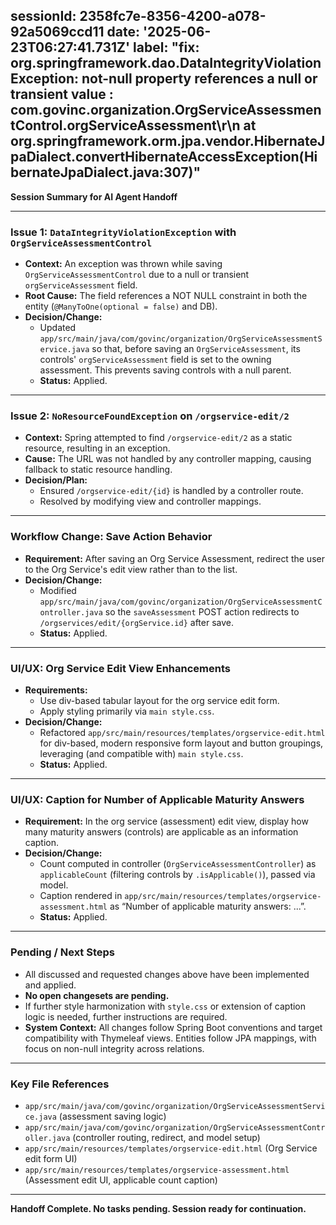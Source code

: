 sessionId: 2358fc7e-8356-4200-a078-92a5069ccd11
date: '2025-06-23T06:27:41.731Z'
label: "fix: org.springframework.dao.DataIntegrityViolationException: not-null property references a null or transient value : com.govinc.organization.OrgServiceAssessmentControl.orgServiceAssessment\r\n        at org.springframework.orm.jpa.vendor.HibernateJpaDialect.convertHibernateAccessException(HibernateJpaDialect.java:307)"
---
**Session Summary for AI Agent Handoff**

---

### Issue 1: `DataIntegrityViolationException` with `OrgServiceAssessmentControl`
- **Context:** An exception was thrown while saving `OrgServiceAssessmentControl` due to a null or transient `orgServiceAssessment` field.
- **Root Cause:** The field references a NOT NULL constraint in both the entity (`@ManyToOne(optional = false)` and DB).
- **Decision/Change:**  
  - Updated `app/src/main/java/com/govinc/organization/OrgServiceAssessmentService.java` so that, before saving an `OrgServiceAssessment`, its controls' `orgServiceAssessment` field is set to the owning assessment. This prevents saving controls with a null parent.
  - **Status:** Applied.

---

### Issue 2: `NoResourceFoundException` on `/orgservice-edit/2`
- **Context:** Spring attempted to find `/orgservice-edit/2` as a static resource, resulting in an exception.
- **Cause:** The URL was not handled by any controller mapping, causing fallback to static resource handling.
- **Decision/Plan:**  
  - Ensured `/orgservice-edit/{id}` is handled by a controller route.
  - Resolved by modifying view and controller mappings.

---

### Workflow Change: Save Action Behavior
- **Requirement:** After saving an Org Service Assessment, redirect the user to the Org Service's edit view rather than to the list.
- **Decision/Change:**  
  - Modified `app/src/main/java/com/govinc/organization/OrgServiceAssessmentController.java` so the `saveAssessment` POST action redirects to `/orgservices/edit/{orgService.id}` after save.
  - **Status:** Applied.

---

### UI/UX: Org Service Edit View Enhancements
- **Requirements:**
  - Use div-based tabular layout for the org service edit form.
  - Apply styling primarily via `main style.css`.
- **Decision/Change:**
  - Refactored `app/src/main/resources/templates/orgservice-edit.html` for div-based, modern responsive form layout and button groupings, leveraging (and compatible with) `main style.css`.
  - **Status:** Applied.

---

### UI/UX: Caption for Number of Applicable Maturity Answers
- **Requirement:** In the org service (assessment) edit view, display how many maturity answers (controls) are applicable as an information caption.
- **Decision/Change:**  
  - Count computed in controller (`OrgServiceAssessmentController`) as `applicableCount` (filtering controls by `.isApplicable()`), passed via model.
  - Caption rendered in `app/src/main/resources/templates/orgservice-assessment.html` as “Number of applicable maturity answers: ...”.
  - **Status:** Applied.

---

### Pending / Next Steps
- All discussed and requested changes above have been implemented and applied.
- **No open changesets are pending.**
- If further style harmonization with `style.css` or extension of caption logic is needed, further instructions are required.
- **System Context:** All changes follow Spring Boot conventions and target compatibility with Thymeleaf views. Entities follow JPA mappings, with focus on non-null integrity across relations.

---

### Key File References
- `app/src/main/java/com/govinc/organization/OrgServiceAssessmentService.java` (assessment saving logic)
- `app/src/main/java/com/govinc/organization/OrgServiceAssessmentController.java` (controller routing, redirect, and model setup)
- `app/src/main/resources/templates/orgservice-edit.html` (Org Service edit form UI)
- `app/src/main/resources/templates/orgservice-assessment.html` (Assessment edit UI, applicable count caption)

---

**Handoff Complete. No tasks pending. Session ready for continuation.**